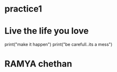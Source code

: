 # practice1
# Live the life you love
print("make it happen")
print("be carefull..its a mess")
# RAMYA chethan
